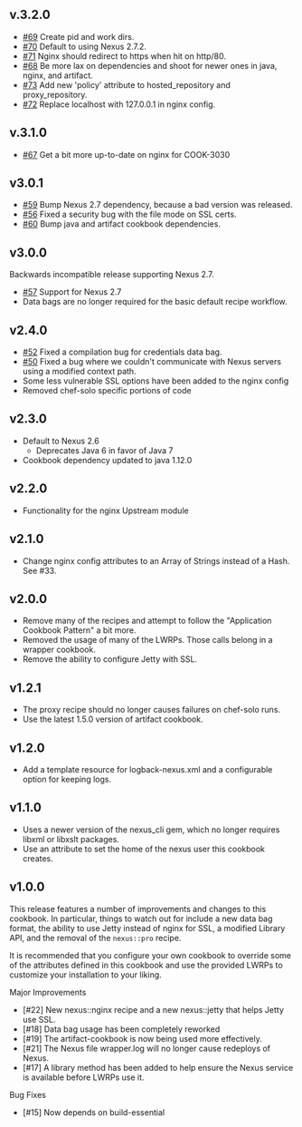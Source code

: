 ## v.3.2.0

* [#69](https://github.com/RiotGames/nexus-cookbook/pull/69) Create pid and work dirs.
* [#70](https://github.com/RiotGames/nexus-cookbook/pull/70) Default to using Nexus 2.7.2.
* [#71](https://github.com/RiotGames/nexus-cookbook/pull/71) Nginx should redirect to https when hit on http/80.
* [#68](https://github.com/RiotGames/nexus-cookbook/pull/68) Be more lax on dependencies and shoot for newer ones in java, nginx, and artifact.
* [#73](https://github.com/RiotGames/nexus-cookbook/pull/73) Add new 'policy' attribute to hosted_repository and proxy_repository.
* [#72](https://github.com/RiotGames/nexus-cookbook/pull/72) Replace localhost with 127.0.0.1 in nginx config.

## v.3.1.0

* [#67](https://github.com/RiotGames/nexus-cookbook/pull/67) Get a bit more up-to-date on nginx for COOK-3030

## v3.0.1

* [#59](https://github.com/RiotGames/nexus-cookbook/pull/59) Bump Nexus 2.7 dependency, because a bad version was released.
* [#56](https://github.com/RiotGames/nexus-cookbook/pull/56) Fixed a security bug with the file mode on SSL certs.
* [#60](https://github.com/RiotGames/nexus-cookbook/pull/60) Bump java and artifact cookbook dependencies.

## v3.0.0

Backwards incompatible release supporting Nexus 2.7.

* [#57](https://github.com/RiotGames/nexus-cookbook/pull/57) Support for Nexus 2.7
* Data bags are no longer required for the basic default recipe workflow.

## v2.4.0

* [#52](https://github.com/RiotGames/nexus-cookbook/pull/52) Fixed a compilation bug for credentials data bag.
* [#50](https://github.com/RiotGames/nexus-cookbook/pull/50) Fixed a bug where we couldn't communicate with Nexus servers using a modified context path.
* Some less vulnerable SSL options have been added to the nginx config
* Removed chef-solo specific portions of code

## v2.3.0

* Default to Nexus 2.6
  * Deprecates Java 6 in favor of Java 7
* Cookbook dependency updated to java 1.12.0

## v2.2.0

* Functionality for the nginx Upstream module

## v2.1.0

* Change nginx config attributes to an Array of Strings instead of a Hash. See #33.

## v2.0.0

* Remove many of the recipes and attempt to follow the "Application Cookbook Pattern" a bit more.
* Removed the usage of many of the LWRPs. Those calls belong in a wrapper cookbook.
* Remove the ability to configure Jetty with SSL.

## v1.2.1

* The proxy recipe should no longer causes failures on chef-solo runs.
* Use the latest 1.5.0 version of artifact cookbook.

## v1.2.0

* Add a template resource for logback-nexus.xml and a configurable option for keeping logs.

## v1.1.0

* Uses a newer version of the nexus_cli gem, which no longer requires libxml or libxslt packages.
* Use an attribute to set the home of the nexus user this cookbook creates.

## v1.0.0

This release features a number of improvements and changes to this cookbook. In particular, things to watch out for include a new
data bag format, the ability to use Jetty instead of nginx for SSL, a modified Library API, and the removal of the `nexus::pro` recipe.

It is recommended that you configure your own cookbook to override some of the attributes defined in this cookbook and use the provided
LWRPs to customize your installation to your liking.

Major Improvements
* [#22] New nexus::nginx recipe and a new nexus::jetty that helps Jetty use SSL.
* [#18] Data bag usage has been completely reworked
* [#19] The artifact-cookbook is now being used more effectively.
* [#21] The Nexus file wrapper.log will no longer cause redeploys of Nexus.
* [#17] A library method has been added to help ensure the Nexus service is available before LWRPs use it.

Bug Fixes
* [#15] Now depends on build-essential